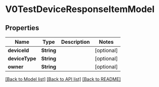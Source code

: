 # V0TestDeviceResponseItemModel

## Properties
Name | Type | Description | Notes
------------ | ------------- | ------------- | -------------
**deviceId** | **String** |  | [optional] 
**deviceType** | **String** |  | [optional] 
**owner** | **String** |  | [optional] 

[[Back to Model list]](../README.md#documentation-for-models) [[Back to API list]](../README.md#documentation-for-api-endpoints) [[Back to README]](../README.md)


